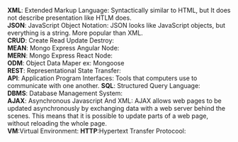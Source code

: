 **XML**: Extended Markup Language: Syntactically similar to HTML, but It does not describe presentation like HTLM does.  
**JSON**: JavaScript Object Notation: JSON looks like JavaScript objects, but everything is a string. More popular than XML.   
**CRUD**: Create Read Update Destroy:   
**MEAN**: Mongo Express Angular Node:   
**MERN**: Mongo Express React Node:  
**ODM**: Object Data Maper ex: Mongoose  
**REST**: Representational State Transfer:   
**API**: Application Program Interfaces: Tools that computers use to communicate with one another.
**SQL**: Structured Query Language:  
**DBMS**: Database Management System:  
**AJAX**: Asynchronous Javascript And XML: AJAX allows web pages to be updated asynchronously by exchanging data with a web server behind the scenes. This means that it is possible to update parts of a web page, without reloading the whole page.  
**VM**:Virtual Environment: 
**HTTP**:Hypertext Transfer Protocool:
	
